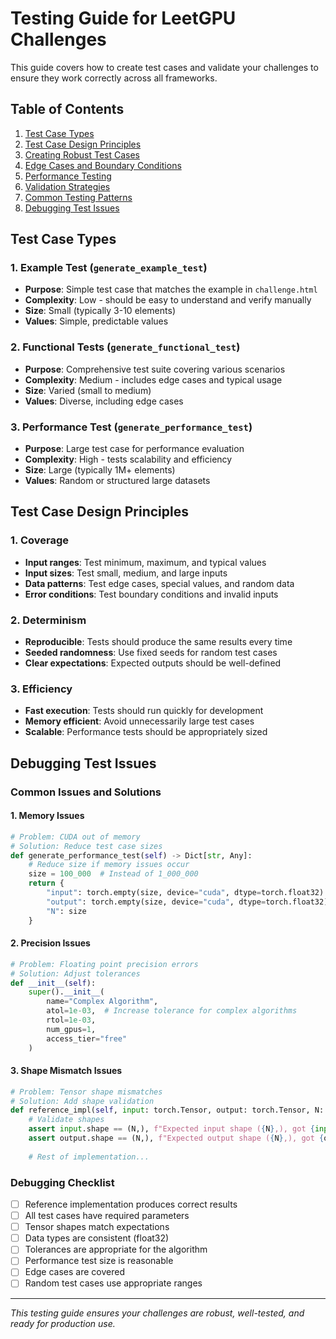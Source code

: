 # Testing Guide for LeetGPU Challenges

This guide covers how to create test cases and validate your challenges to ensure they work correctly across all frameworks.

## Table of Contents

1. [Test Case Types](#test-case-types)
2. [Test Case Design Principles](#test-case-design-principles)
3. [Creating Robust Test Cases](#creating-robust-test-cases)
4. [Edge Cases and Boundary Conditions](#edge-cases-and-boundary-conditions)
5. [Performance Testing](#performance-testing)
6. [Validation Strategies](#validation-strategies)
7. [Common Testing Patterns](#common-testing-patterns)
8. [Debugging Test Issues](#debugging-test-issues)

## Test Case Types

### 1. Example Test (`generate_example_test`)
- **Purpose**: Simple test case that matches the example in `challenge.html`
- **Complexity**: Low - should be easy to understand and verify manually
- **Size**: Small (typically 3-10 elements)
- **Values**: Simple, predictable values

### 2. Functional Tests (`generate_functional_test`)
- **Purpose**: Comprehensive test suite covering various scenarios
- **Complexity**: Medium - includes edge cases and typical usage
- **Size**: Varied (small to medium)
- **Values**: Diverse, including edge cases

### 3. Performance Test (`generate_performance_test`)
- **Purpose**: Large test case for performance evaluation
- **Complexity**: High - tests scalability and efficiency
- **Size**: Large (typically 1M+ elements)
- **Values**: Random or structured large datasets

## Test Case Design Principles

### 1. Coverage
- **Input ranges**: Test minimum, maximum, and typical values
- **Input sizes**: Test small, medium, and large inputs
- **Data patterns**: Test edge cases, special values, and random data
- **Error conditions**: Test boundary conditions and invalid inputs

### 2. Determinism
- **Reproducible**: Tests should produce the same results every time
- **Seeded randomness**: Use fixed seeds for random test cases
- **Clear expectations**: Expected outputs should be well-defined

### 3. Efficiency
- **Fast execution**: Tests should run quickly for development
- **Memory efficient**: Avoid unnecessarily large test cases
- **Scalable**: Performance tests should be appropriately sized

## Debugging Test Issues

### Common Issues and Solutions

#### 1. Memory Issues
```python
# Problem: CUDA out of memory
# Solution: Reduce test case sizes
def generate_performance_test(self) -> Dict[str, Any]:
    # Reduce size if memory issues occur
    size = 100_000  # Instead of 1_000_000
    return {
        "input": torch.empty(size, device="cuda", dtype=torch.float32).uniform_(-100.0, 100.0),
        "output": torch.empty(size, device="cuda", dtype=torch.float32),
        "N": size
    }
```

#### 2. Precision Issues
```python
# Problem: Floating point precision errors
# Solution: Adjust tolerances
def __init__(self):
    super().__init__(
        name="Complex Algorithm",
        atol=1e-03,  # Increase tolerance for complex algorithms
        rtol=1e-03,
        num_gpus=1,
        access_tier="free"
    )
```

#### 3. Shape Mismatch Issues
```python
# Problem: Tensor shape mismatches
# Solution: Add shape validation
def reference_impl(self, input: torch.Tensor, output: torch.Tensor, N: int):
    # Validate shapes
    assert input.shape == (N,), f"Expected input shape ({N},), got {input.shape}"
    assert output.shape == (N,), f"Expected output shape ({N},), got {output.shape}"
    
    # Rest of implementation...
```

### Debugging Checklist

- [ ] Reference implementation produces correct results
- [ ] All test cases have required parameters
- [ ] Tensor shapes match expectations
- [ ] Data types are consistent (float32)
- [ ] Tolerances are appropriate for the algorithm
- [ ] Performance test size is reasonable
- [ ] Edge cases are covered
- [ ] Random test cases use appropriate ranges

---

*This testing guide ensures your challenges are robust, well-tested, and ready for production use.* 